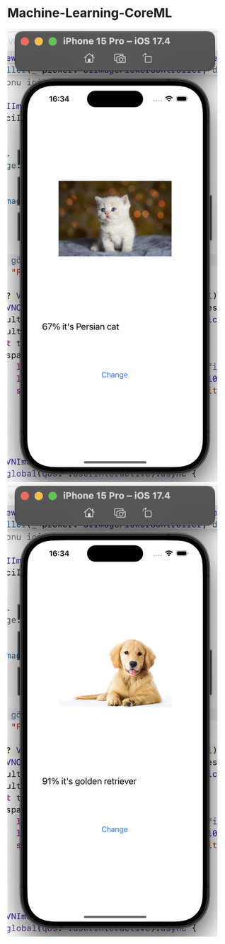 # Machine-Learning-CoreML

<img src="https://github.com/dilarabukerr/Machine-Learning-CoreML/blob/main/cat.png" alt="storyboard" > 

<img src="https://github.com/dilarabukerr/Machine-Learning-CoreML/blob/main/dog.png" alt="storyboard" > 

